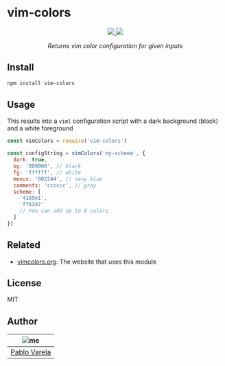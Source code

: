 # vim-colors

<p align="center">
  <a href="https://github.com/pablopunk/miny"><img src="https://img.shields.io/badge/made_with-miny-1eced8.svg" /> </a>
  <a href="https://www.npmjs.com/package/vim-colors"><img src="https://img.shields.io/npm/dt/vim-colors.svg" /></a>
</p>

<p align="center">
  <i>Returns vim color configuration for given inputs</i>
</p>

## Install

```sh
npm install vim-colors
```

## Usage

This results into a `viml` configuration script with a dark background (black) and
a white foreground

```js
const vimColors = require('vim-colors')

const configString = vimColors('my-scheme', {
  dark: true,
  bg: '000000', // black
  fg: 'ffffff', // white
  menus: '002244', // navy blue
  comments: 'cccccc', // gray
  scheme: [
    '4169e1',
    'ff6347'
    // You can add up to 6 colors
  ]
})
```

## Related

- [vimcolors.org](https://vimcolors.org): The website that uses this module

## License

MIT

## Author

| ![me](https://gravatar.com/avatar/fa50aeff0ddd6e63273a068b04353d9d?size=100) |
| ---------------------------------------------------------------------------- |
| [Pablo Varela](https://pablo.life)                                           |

